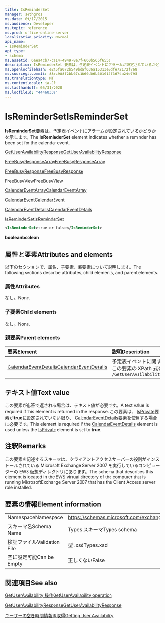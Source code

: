 ```yaml
---
title: IsReminderSet
manager: sethgros
ms.date: 09/17/2015
ms.audience: Developer
ms.topic: reference
ms.prod: office-online-server
localization_priority: Normal
api_name:
- IsReminderSet
api_type:
- schema
ms.assetid: 6aea4cb7-ca14-4949-8e7f-660b565f6556
description: IsReminderSet 要素は、予定表イベントにアラームが設定されているかどうかを示します。
ms.openlocfilehash: e2f5fa072b549bdaf636a15313e7dfe72172f768
ms.sourcegitcommit: 88ec988f2bb67c1866d06b361615f3674a24e795
ms.translationtype: MT
ms.contentlocale: ja-JP
ms.lasthandoff: 05/31/2020
ms.locfileid: "44460338"
---
```

# <a name="isreminderset"></a><span data-ttu-id="7bc25-103">IsReminderSet</span><span class="sxs-lookup"><span data-stu-id="7bc25-103">IsReminderSet</span></span>

<span data-ttu-id="7bc25-104">**IsReminderSet**要素は、予定表イベントにアラームが設定されているかどうかを示します。</span><span class="sxs-lookup"><span data-stu-id="7bc25-104">The **IsReminderSet** element indicates whether a reminder has been set for the calendar event.</span></span> 
  
[<span data-ttu-id="7bc25-105">GetUserAvailabilityResponse</span><span class="sxs-lookup"><span data-stu-id="7bc25-105">GetUserAvailabilityResponse</span></span>](getuseravailabilityresponse.md)
  
[<span data-ttu-id="7bc25-106">FreeBusyResponseArray</span><span class="sxs-lookup"><span data-stu-id="7bc25-106">FreeBusyResponseArray</span></span>](freebusyresponsearray.md)
  
[<span data-ttu-id="7bc25-107">FreeBusyResponse</span><span class="sxs-lookup"><span data-stu-id="7bc25-107">FreeBusyResponse</span></span>](freebusyresponse.md)
  
[<span data-ttu-id="7bc25-108">FreeBusyView</span><span class="sxs-lookup"><span data-stu-id="7bc25-108">FreeBusyView</span></span>](freebusyview.md)
  
[<span data-ttu-id="7bc25-109">CalendarEventArray</span><span class="sxs-lookup"><span data-stu-id="7bc25-109">CalendarEventArray</span></span>](calendareventarray.md)
  
[<span data-ttu-id="7bc25-110">CalendarEvent</span><span class="sxs-lookup"><span data-stu-id="7bc25-110">CalendarEvent</span></span>](calendarevent.md)
  
[<span data-ttu-id="7bc25-111">CalendarEventDetails</span><span class="sxs-lookup"><span data-stu-id="7bc25-111">CalendarEventDetails</span></span>](calendareventdetails.md)
  
[<span data-ttu-id="7bc25-112">IsReminderSet</span><span class="sxs-lookup"><span data-stu-id="7bc25-112">IsReminderSet</span></span>](isreminderset.md)
  
```xml
<IsReminderSet>true or false</IsReminderSet>
```

 <span data-ttu-id="7bc25-113">**boolean**</span><span class="sxs-lookup"><span data-stu-id="7bc25-113">**boolean**</span></span>
## <a name="attributes-and-elements"></a><span data-ttu-id="7bc25-114">属性と要素</span><span class="sxs-lookup"><span data-stu-id="7bc25-114">Attributes and elements</span></span>

<span data-ttu-id="7bc25-115">以下のセクションで、属性、子要素、親要素について説明します。</span><span class="sxs-lookup"><span data-stu-id="7bc25-115">The following sections describe attributes, child elements, and parent elements.</span></span>
  
### <a name="attributes"></a><span data-ttu-id="7bc25-116">属性</span><span class="sxs-lookup"><span data-stu-id="7bc25-116">Attributes</span></span>

<span data-ttu-id="7bc25-117">なし。</span><span class="sxs-lookup"><span data-stu-id="7bc25-117">None.</span></span>
  
### <a name="child-elements"></a><span data-ttu-id="7bc25-118">子要素</span><span class="sxs-lookup"><span data-stu-id="7bc25-118">Child elements</span></span>

<span data-ttu-id="7bc25-119">なし。</span><span class="sxs-lookup"><span data-stu-id="7bc25-119">None.</span></span>
  
### <a name="parent-elements"></a><span data-ttu-id="7bc25-120">親要素</span><span class="sxs-lookup"><span data-stu-id="7bc25-120">Parent elements</span></span>

|<span data-ttu-id="7bc25-121">**要素**</span><span class="sxs-lookup"><span data-stu-id="7bc25-121">**Element**</span></span>|<span data-ttu-id="7bc25-122">**説明**</span><span class="sxs-lookup"><span data-stu-id="7bc25-122">**Description**</span></span>|
|:-----|:-----|
|[<span data-ttu-id="7bc25-123">CalendarEventDetails</span><span class="sxs-lookup"><span data-stu-id="7bc25-123">CalendarEventDetails</span></span>](calendareventdetails.md) <br/> |<span data-ttu-id="7bc25-124">予定表イベントに関する追加情報を提供します。</span><span class="sxs-lookup"><span data-stu-id="7bc25-124">Provides additional information about a calendar event.</span></span>  <br/> <span data-ttu-id="7bc25-125">この要素の XPath 式を次に示します。</span><span class="sxs-lookup"><span data-stu-id="7bc25-125">The following is the XPath expression to this element:</span></span>  <br/>  `/GetUserAvailabilityResponse/FreeBusyResponseArray/FreeBusyResponse/FreeBusyView/CalendarEventArray/CalendarEvent[i]/CalendarEventDetails` <br/> |
   
## <a name="text-value"></a><span data-ttu-id="7bc25-126">テキスト値</span><span class="sxs-lookup"><span data-stu-id="7bc25-126">Text value</span></span>

<span data-ttu-id="7bc25-127">この要素が応答で返される場合は、テキスト値が必要です。</span><span class="sxs-lookup"><span data-stu-id="7bc25-127">A text value is required if this element is returned in the response.</span></span> <span data-ttu-id="7bc25-128">この要素は、 [IsPrivate](isprivate.md)要素が**true**に設定されていない限り、 [CalendarEventDetails](calendareventdetails.md)要素を使用する場合に必要です。</span><span class="sxs-lookup"><span data-stu-id="7bc25-128">This element is required if the [CalendarEventDetails](calendareventdetails.md) element is used unless the [IsPrivate](isprivate.md) element is set to **true**.</span></span>
  
## <a name="remarks"></a><span data-ttu-id="7bc25-129">注釈</span><span class="sxs-lookup"><span data-stu-id="7bc25-129">Remarks</span></span>

<span data-ttu-id="7bc25-130">この要素を記述するスキーマは、クライアントアクセスサーバーの役割がインストールされている Microsoft Exchange Server 2007 を実行しているコンピューターの EWS 仮想ディレクトリにあります。</span><span class="sxs-lookup"><span data-stu-id="7bc25-130">The schema that describes this element is located in the EWS virtual directory of the computer that is running MicrosoftExchange Server 2007 that has the Client Access server role installed.</span></span>
  
## <a name="element-information"></a><span data-ttu-id="7bc25-131">要素の情報</span><span class="sxs-lookup"><span data-stu-id="7bc25-131">Element information</span></span>

|||
|:-----|:-----|
|<span data-ttu-id="7bc25-132">Namespace</span><span class="sxs-lookup"><span data-stu-id="7bc25-132">Namespace</span></span>  <br/> |https://schemas.microsoft.com/exchange/services/2006/types  <br/> |
|<span data-ttu-id="7bc25-133">スキーマ名</span><span class="sxs-lookup"><span data-stu-id="7bc25-133">Schema Name</span></span>  <br/> |<span data-ttu-id="7bc25-134">Types スキーマ</span><span class="sxs-lookup"><span data-stu-id="7bc25-134">Types schema</span></span>  <br/> |
|<span data-ttu-id="7bc25-135">検証ファイル</span><span class="sxs-lookup"><span data-stu-id="7bc25-135">Validation File</span></span>  <br/> |<span data-ttu-id="7bc25-136">型 .xsd</span><span class="sxs-lookup"><span data-stu-id="7bc25-136">Types.xsd</span></span>  <br/> |
|<span data-ttu-id="7bc25-137">空に設定可能</span><span class="sxs-lookup"><span data-stu-id="7bc25-137">Can be Empty</span></span>  <br/> |<span data-ttu-id="7bc25-138">正しくない</span><span class="sxs-lookup"><span data-stu-id="7bc25-138">False</span></span>  <br/> |
   
## <a name="see-also"></a><span data-ttu-id="7bc25-139">関連項目</span><span class="sxs-lookup"><span data-stu-id="7bc25-139">See also</span></span>



[<span data-ttu-id="7bc25-140">GetUserAvailability 操作</span><span class="sxs-lookup"><span data-stu-id="7bc25-140">GetUserAvailability operation</span></span>](getuseravailability-operation.md)
  
[<span data-ttu-id="7bc25-141">GetUserAvailabilityResponse</span><span class="sxs-lookup"><span data-stu-id="7bc25-141">GetUserAvailabilityResponse</span></span>](getuseravailabilityresponse.md)


[<span data-ttu-id="7bc25-142">ユーザーの空き時間情報の取得</span><span class="sxs-lookup"><span data-stu-id="7bc25-142">Getting User Availability</span></span>](https://msdn.microsoft.com/library/d4133fcb-9b0f-4e6b-aadf-a389da83516a%28Office.15%29.aspx)


